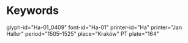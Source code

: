 # Keywords
glyph-id="Ha-01_0409"
font-id="Ha-01"
printer-id="Ha"
printer="Jan Haller"
period="1505–1525"
place="Kraków"
PT plate="164"
